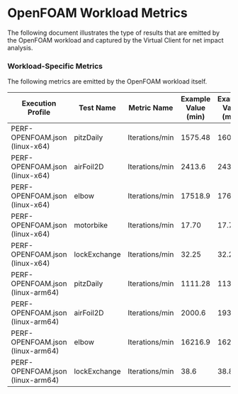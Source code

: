 ﻿# OpenFOAM Workload Metrics
The following document illustrates the type of results that are emitted by the OpenFOAM workload and captured by the
Virtual Client for net impact analysis.



### Workload-Specific Metrics
The following metrics are emitted by the OpenFOAM workload itself.

| Execution Profile   | Test Name | Metric Name | Example Value (min) | Example Value (max) | Example Value (avg) | Unit |
|---------------------|-----------|-------------|---------------------|---------------------|---------------------|------|
| PERF-OPENFOAM.json (linux-x64) | pitzDaily | Iterations/min | 1575.48 | 1600.37 | 1690.7 | itrs/min |
| PERF-OPENFOAM.json (linux-x64) | airFoil2D | Iterations/min | 2413.6 | 2435.79 | 2420.9 | itrs/min |
| PERF-OPENFOAM.json (linux-x64) | elbow | Iterations/min | 17518.9 | 17605.5 | 16556.7 | itrs/min |
| PERF-OPENFOAM.json (linux-x64) | motorbike | Iterations/min | 17.70 | 17.71 | 17.72 | itrs/min |
| PERF-OPENFOAM.json (linux-x64) | lockExchange | Iterations/min | 32.25 | 32.27 | 32.30 | itrs/min |
| PERF-OPENFOAM.json (linux-arm64) | pitzDaily | Iterations/min | 1111.28 | 1132.17 | 1120.7 | itrs/min |
| PERF-OPENFOAM.json (linux-arm64) | airFoil2D | Iterations/min | 2000.6 | 1936.79 | 1972.9 | itrs/min |
| PERF-OPENFOAM.json (linux-arm64) | elbow | Iterations/min | 16216.9 | 16238.5 | 16280.7 | itrs/min |
| PERF-OPENFOAM.json (linux-arm64) | lockExchange | Iterations/min | 38.6 | 38.8 | 38.7 | itrs/min |


